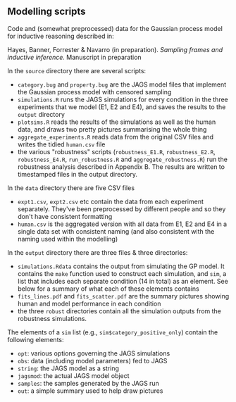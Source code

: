 ## Modelling scripts

Code and (somewhat preprocessed) data for the Gaussian process model for inductive reasoning described in:

Hayes, Banner, Forrester & Navarro (in preparation). *Sampling frames and inductive inference.* Manuscript in preparation

In the `source` directory there are several scripts:

- `category.bug` and `property.bug` are the JAGS model files that implement the Gaussian process model with censored sampling
- `simulations.R` runs the JAGS simulations for every condition in the three experiments that we model (E1, E2 and E4), and saves the results to the `output` directory
- `plotsims.R` reads the results of the simulations as well as the human data, and draws two pretty pictures summarising the whole thing 
- `aggregate_experiments.R` reads data from the original CSV files and writes the tidied `human.csv` file
- the various "robustness" scripts (`robustness_E1.R`, `robustness_E2.R`, `robustness_E4.R`, `run_robustness.R` and `aggregate_robustness.R`) run the robustness analysis described in Appendix B. The results are written to timestamped files in the output directory.

In the `data` directory there are five CSV files

- `expt1.csv`, `expt2.csv` etc contain the data from each experiment separately. They've been preprocessed by different people and so they don't have consistent formatting
- `human.csv` is the aggregated version with all data from E1, E2 and E4 in a single data set with consistent naming (and also consistent with the naming used within the modelling) 

In the `output` directory there are three files & three directories:

- `simulations.Rdata` contains the output from simulating the GP model. It contains the `make` function used to construct each simulation, and `sim`, a list that includes each separate condition (14 in total) as an element. See below for a summary of what each of these elements contains
- `fits_lines.pdf` and `fits_scatter.pdf` are the summary pictures showing human and model performance in each condition
- the three `robust` directories contain all the simulation outputs from the robustness simulations.

The elements of a `sim` list (e.g., `sim$category_positive_only`) contain the following elements:

- `opt`: various options governing the JAGS simulations
- `obs`: data (including model parameters) fed to JAGS
- `string`: the JAGS model as a string
- `jagsmod`: the actual JAGS model object
- `samples`: the samples generated by the JAGS run
- `out`: a simple summary used to help draw pictures 